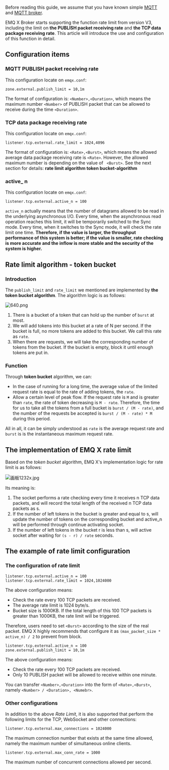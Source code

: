 Before reading this guide, we assume that you have known simple [MQTT](https://www.emqx.com/en/mqtt) and [MQTT broker](https://www.emqx.com/en/products/emqx).

EMQ X Broker starts supporting the function rate limit from version V3, including the limit on **the PUBLISH packet receiving rate** and **the TCP data package receiving rate**. This article will introduce the use and configuration of this function in detail. 



## Configuration items

### MQTT PUBLISH packet receiving rate

This configuration locate on `emqx.conf`:

`zone.external.publish_limit = 10,1m`

The format of configuration is: `<Number>,<Duration>`, which means the maximum number `<Number>` of PUBLISH packet that can be allowed to receive during the time `<Duration>`.

### TCP data package receiving rate

This configuration locate on `emqx.conf`:

`listener.tcp.external.rate_limit = 1024,4096`

The format of configuration is: `<Rate>,<Burst>`, which means the allowed average data package receiving rate is `<Rate>`. However, the allowed maximum number is depending on the value of ` <Burst>`. See the next section for details: **rate limit algorithm token bucket-algorithm**

### active_ n

This configuration locate on `emqx.conf`: 

`listener.tcp.external.active_n = 100`

 `active_n` actually means that the number of datagrams allowed to be read in the underlying asynchronous I/O. Every time, when the asynchronous read operation reaches this limit, it will be temporarily switched to the Sync mode. Every time, when it switches to the Sync mode, it will check the rate limit one time. **Therefore, if the value is larger, the throughput performance of  this system is better; if the value is smaller, rate checking is more accurate and the inflow is more stable and the security of the system is higher.**

## **Rate limit algorithm - token bucket**

### Introduction

The `publish_limit` and `rate_limit` we mentioned are implemented by **the token bucket algorithm**. The algorithm logic is as follows:

![640.png](https://static.emqx.net/images/bdd78b66b89f5e574da68623f3ae39ed.png)

1. There is a bucket of a token that can hold up the number of `burst` at most.
2. We will add tokens into this bucket at a rate of N per second. If the bucket is full, no more tokens are added to this bucket. We call this rate as `rate`.
3. When there are requests, we will take the corresponding number of tokens from the bucket. If the bucket is empty, block it until enough tokens are put in.

### Function

Through **token bucket** algorithm, we can:

- In the case of running for a long time, the average value of the limited request rate is equal to the rate of adding tokens, the `rate`.
- Allow a certain level of peak flow. If the request rate is `M` and is greater than `rate`, the rate of token decreasing is  `M - rate`. Therefore, the time for us to take all the tokens from a full bucket is  `burst / (M - rate)`, and the number of the requests be accepted is  `burst / (M - rate) * M` during this period.

All in all, it can be simply understood as `rate` is the average request rate and `burst` is is the instantaneous maximum request rate.



## The implementation of EMQ X rate limit

Based on the *token bucket* algorithm, EMQ X's implementation logic for rate limit is as follows:

![画板1232x.jpg](https://static.emqx.net/images/874ae38a1c06a8919d2109d148adf177.jpg)

Its meaning is:

1. The socket performs a rate checking every time it receives n TCP data packets, and will record the total length of the received n TCP data packets as s.
2. If the number of left tokens in the bucket is greater and equal to s, will update the number of tokens on the corresponding bucket and active_n will be performed through continue activating socket.
3. If the number of left tokens in the bucket r is less than s, will active socket after waiting for `(s - r) / rate` seconds.



## The example of rate limit configuration

### The configuration of rate limit 

```properties
listener.tcp.external.active_n = 100
listener.tcp.external.rate_limit = 1024,1024000
```

The above configuration means:

- Check the rate every 100 TCP packets are received.
- The average rate limit is 1024 byte/s.
- Bucket size is 1000KB. If the total length of this 100 TCP packets is greater than 1000KB, the rate limit will be triggered.

Therefore, users need to set `<Burst>` according to the size of the real packet. EMQ X highly recommends that configure it as `(max_packet_size * active_n) / 2` to prevent from block.

```properties
listener.tcp.external.active_n = 100
zone.external.publish_limit = 10,1m
```

The above configuration means:

- Check the rate every 100 TCP packets are received.
- Only 10 PUBLISH packet will be allowed to receive within one minute.

You can transfer `<Number>,<Duration>` into the form of  `<Rate>,<Burst>`, namely `<Number> / <Duration>, <Numebr>`.

### Other configurations

In addition to the above *Rate Limit*, it is also supported that perform the following limits for the TCP, WebSocket and other connections:

`
listener.tcp.external.max_connections = 1024000
`

The maximum connection number that exists at the same time allowed, namely the maximum number of simultaneous online clients.

`listener.tcp.external.max_conn_rate = 1000`

The maximum number of concurrent connections allowed per second.
